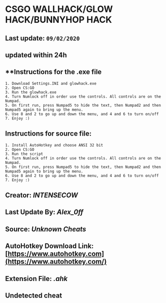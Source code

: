 # **CSGO WALLHACK/GLOW HACK/BUNNYHOP HACK**
## Last update: `09/02/2020`
## updated within 24h
## **Instructions for the .exe file

    1. Download Settings.INI and glowhack.exe
    2. Open CS:GO
    3. Run the glowhack.exe
    4. Turn Numlock off in order use the controls. All controls are on the Numpad.
    5. On first run, press Numpad5 to hide the text, then Numpad2 and then Numpad5 again to bring up the menu.
    6. Use 8 and 2 to go up and down the menu, and 4 and 6 to turn on/off
    7. Enjoy :)

## **Instructions for source file:**

    1. Install AutoHotkey and choose ANSI 32 bit
    2. Open CS:GO
    3. Run the script
    4. Turn Numlock off in order use the controls. All controls are on the Numpad.
    5. On first run, press Numpad5 to hide the text, then Numpad2 and then Numpad5 again to bring up the menu.
    6. Use 8 and 2 to go up and down the menu, and 4 and 6 to turn on/off
    7. Enjoy :)

## Creator: ***INTENSECOW***
## Last Update By: ***Alex_0ff***
## Source: ***Unknown Cheats***
## AutoHotkey Download Link: [https://www.autohotkey.com](https://www.autohotkey.com/)
## Extension File: ***.ahk***
## Undetected cheat
